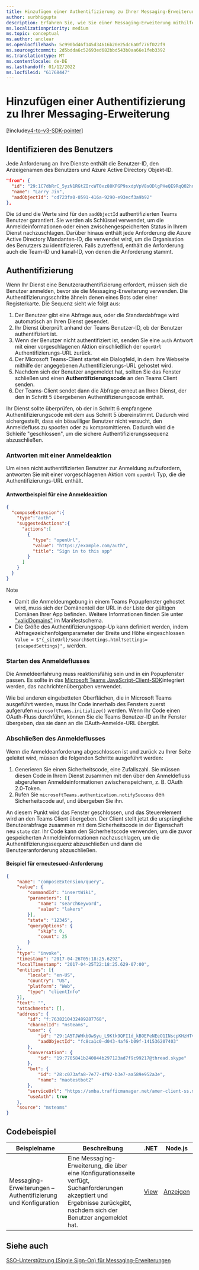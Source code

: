 ```yaml
---
title: Hinzufügen einer Authentifizierung zu Ihrer Messaging-Erweiterung
author: surbhigupta
description: Erfahren Sie, wie Sie einer Messaging-Erweiterung mithilfe von Codebeispielen und Beispielen eine Authentifizierung hinzufügen.
ms.localizationpriority: medium
ms.topic: conceptual
ms.author: anclear
ms.openlocfilehash: 5c990bd46f145d34616b20e25dc6a0f776f022f9
ms.sourcegitcommit: 2d5bdda6c52693ed682bbd543b0aa66e1feb3392
ms.translationtype: MT
ms.contentlocale: de-DE
ms.lasthandoff: 01/12/2022
ms.locfileid: "61768447"
---
```

# <a name="add-authentication-to-your-messaging-extension"></a>Hinzufügen einer Authentifizierung zu Ihrer Messaging-Erweiterung

[!include[v4-to-v3-SDK-pointer](~/includes/v4-to-v3-pointer-me.md)]

## <a name="identify-the-user"></a>Identifizieren des Benutzers

Jede Anforderung an Ihre Dienste enthält die Benutzer-ID, den Anzeigenamen des Benutzers und Azure Active Directory Objekt-ID.

```json
"from": {
  "id": "29:1C7dbRrC_5yzN1RGtZIrcWT0xz88KPGP9sxdpVpV8sODlgPHeQE9RqQ02hnpuKzy6zZ-AaZx6swUOMj_Dsdse3TQ4sIaeebbFBF-VgjJy_nY",
  "name": "Larry Jin",
  "aadObjectId": "cd723fa0-0591-416a-9290-e93ecf3a9b92"
},
```

Die `id` und die Werte sind für den `aadObjectId` authentifizierten Teams Benutzer garantiert. Sie werden als Schlüssel verwendet, um die Anmeldeinformationen oder einen zwischengespeicherten Status in Ihrem Dienst nachzuschlagen. Darüber hinaus enthält jede Anforderung die Azure Active Directory Mandanten-ID, die verwendet wird, um die Organisation des Benutzers zu identifizieren. Falls zutreffend, enthält die Anforderung auch die Team-ID und kanal-ID, von denen die Anforderung stammt.

## <a name="authentication"></a>Authentifizierung

Wenn Ihr Dienst eine Benutzerauthentifizierung erfordert, müssen sich die Benutzer anmelden, bevor sie die Messaging-Erweiterung verwenden. Die Authentifizierungsschritte ähneln denen eines Bots oder einer Registerkarte. Die Sequenz sieht wie folgt aus:

1. Der Benutzer gibt eine Abfrage aus, oder die Standardabfrage wird automatisch an Ihren Dienst gesendet.
1. Ihr Dienst überprüft anhand der Teams Benutzer-ID, ob der Benutzer authentifiziert ist.
1. Wenn der Benutzer nicht authentifiziert ist, senden Sie eine `auth` Antwort mit einer vorgeschlagenen Aktion einschließlich der `openUrl` Authentifizierungs-URL zurück.
1. Der Microsoft Teams-Client startet ein Dialogfeld, in dem Ihre Webseite mithilfe der angegebenen Authentifizierungs-URL gehostet wird.
1. Nachdem sich der Benutzer angemeldet hat, sollten Sie das Fenster schließen und einen **Authentifizierungscode** an den Teams Client senden.
1. Der Teams-Client sendet dann die Abfrage erneut an Ihren Dienst, der den in Schritt 5 übergebenen Authentifizierungscode enthält.

Ihr Dienst sollte überprüfen, ob der in Schritt 6 empfangene Authentifizierungscode mit dem aus Schritt 5 übereinstimmt. Dadurch wird sichergestellt, dass ein böswilliger Benutzer nicht versucht, den Anmeldefluss zu spoofen oder zu kompromittieren. Dadurch wird die Schleife "geschlossen", um die sichere Authentifizierungssequenz abzuschließen.

### <a name="respond-with-a-sign-in-action"></a>Antworten mit einer Anmeldeaktion

Um einen nicht authentifizierten Benutzer zur Anmeldung aufzufordern, antworten Sie mit einer vorgeschlagenen Aktion vom `openUrl` Typ, die die Authentifizierungs-URL enthält.

#### <a name="response-example-for-a-sign-in-action"></a>Antwortbeispiel für eine Anmeldeaktion

```json
{
  "composeExtension":{
    "type":"auth",
    "suggestedActions":{
      "actions":[
        {
          "type": "openUrl",
          "value": "https://example.com/auth",
          "title": "Sign in to this app"
        }
      ]
    }
  }
}
```

> [!NOTE]
> * Damit die Anmeldeumgebung in einem Teams Popupfenster gehostet wird, muss sich der Domänenteil der URL in der Liste der gültigen Domänen Ihrer App befinden. Weitere Informationen finden Sie unter ["validDomains"](~/resources/schema/manifest-schema.md#validdomains) im Manifestschema.
> * Die Größe des Authentifizierungspop-Up kann definiert werden, indem Abfragezeichenfolgenparameter der Breite und Höhe eingeschlossen `Value = $"{_siteUrl}/searchSettings.html?settings={escapedSettings}",` werden.

### <a name="start-the-sign-in-flow"></a>Starten des Anmeldeflusses

Die Anmeldeerfahrung muss reaktionsfähig sein und in ein Popupfenster passen. Es sollte in das [Microsoft Teams JavaScript-Client-SDK](/javascript/api/overview/msteams-client)integriert werden, das nachrichtenübergaben verwendet.

Wie bei anderen eingebetteten Oberflächen, die in Microsoft Teams ausgeführt werden, muss Ihr Code innerhalb des Fensters zuerst aufgerufen `microsoftTeams.initialize()` werden. Wenn Ihr Code einen OAuth-Fluss durchführt, können Sie die Teams Benutzer-ID an Ihr Fenster übergeben, das sie dann an die OAuth-Anmelde-URL übergibt.

### <a name="complete-the-sign-in-flow"></a>Abschließen des Anmeldeflusses

Wenn die Anmeldeanforderung abgeschlossen ist und zurück zu Ihrer Seite geleitet wird, müssen die folgenden Schritte ausgeführt werden:

1. Generieren Sie einen Sicherheitscode, eine Zufallszahl. Sie müssen diesen Code in Ihrem Dienst zusammen mit den über den Anmeldefluss abgerufenen Anmeldeinformationen zwischenspeichern, z. B. OAuth 2.0-Token.
1. Rufen Sie `microsoftTeams.authentication.notifySuccess` den Sicherheitscode auf, und übergeben Sie ihn.

An diesem Punkt wird das Fenster geschlossen, und das Steuerelement wird an den Teams Client übergeben. Der Client stellt jetzt die ursprüngliche Benutzerabfrage zusammen mit dem Sicherheitscode in der Eigenschaft neu `state` dar. Ihr Code kann den Sicherheitscode verwenden, um die zuvor gespeicherten Anmeldeinformationen nachzuschlagen, um die Authentifizierungssequenz abzuschließen und dann die Benutzeranforderung abzuschließen.

#### <a name="reissued-request-example"></a>Beispiel für erneutesued-Anforderung

```json
{
    "name": "composeExtension/query",
    "value": {
        "commandId": "insertWiki",
        "parameters": [{
            "name": "searchKeyword",
            "value": "lakers"
        }],
        "state": "12345",
        "queryOptions": {
            "skip": 0,
            "count": 25
        }
    },
    "type": "invoke",
    "timestamp": "2017-04-26T05:18:25.629Z",
    "localTimestamp": "2017-04-25T22:18:25.629-07:00",
    "entities": [{
        "locale": "en-US",
        "country": "US",
        "platform": "Web",
        "type": "clientInfo"
    }],
    "text": "",
    "attachments": [],
    "address": {
        "id": "f:7638210432489287768",
        "channelId": "msteams",
        "user": {
            "id": "29:1A5TJWHkbOwSyu_L9Ktk9QFI1d_kBOEPeNEeO1INscpKHzHTvWfiau5AX_6y3SuiOby-r73dzHJ17HipUWqGPgw",
            "aadObjectId": "fc8ca1c0-d043-4af6-b09f-141536207403"
        },
        "conversation": {
            "id": "19:7705841b240044b297123ad7f9c99217@thread.skype"
        },
        "bot": {
            "id": "28:c073afa8-7e77-4f92-b3e7-aa589e952a3e",
            "name": "maotestbot2"
        },
        "serviceUrl": "https://smba.trafficmanager.net/amer-client-ss.msg/",
        "useAuth": true
    },
    "source": "msteams"
}
```

## <a name="code-sample"></a>Codebeispiel
|**Beispielname** | **Beschreibung** |**.NET** | **Node.js**|
|----------------|-----------------|--------------|----------------|
|Messaging-Erweiterungen – Authentifizierung und Konfiguration | Eine Messaging-Erweiterung, die über eine Konfigurationsseite verfügt, Suchanforderungen akzeptiert und Ergebnisse zurückgibt, nachdem sich der Benutzer angemeldet hat. |[View](https://github.com/microsoft/BotBuilder-Samples/tree/main/samples/csharp_dotnetcore/52.teams-messaging-extensions-search-auth-config)|[Anzeigen](https://github.com/microsoft/BotBuilder-Samples/blob/main/samples/javascript_nodejs/52.teams-messaging-extensions-search-auth-config)| 

## <a name="see-also"></a>Siehe auch

[SSO-Unterstützung (Single Sign-On) für Messaging-Erweiterungen](~/messaging-extensions/how-to/enable-sso-auth-me.md)
